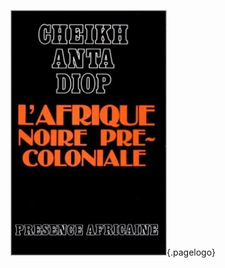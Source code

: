 <!-- TITLE: L'Afrique Noire précoloniale -->
<!-- SUBTITLE: Présentation du livre L'Afrique Noire précoloniale -->

![L Afrique Noire Precoloniale 762811 250 400](/uploads/ouvrage/l-afrique-noire-precoloniale-762811-250-400.jpg "L Afrique Noire Precoloniale 762811 250 400"){.pagelogo}